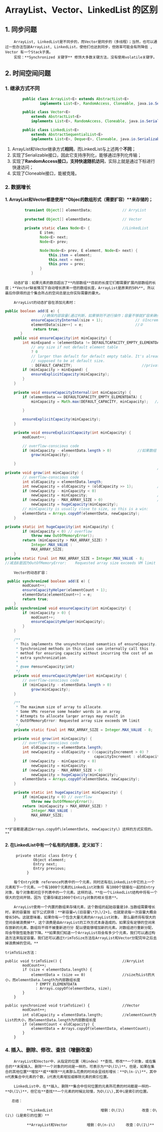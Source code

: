 # ArrayList、Vector、LinkedList 的区别

## 1. 同步问题

        ArrayList, LinkedList是不同步的，而Vector是同步的（多线程）；当然，也可以通过一些办法包装ArrayList, LinkedList，使他们也达到同步，但效率可能会有所降低 , Vector 有一个Stack子类。  
        实现：**Synchronized 关键字** 修饰大多数关键方法，没有使用volatile关键字。

## 2. 时间空间问题

###  1. 继承方式不同

```java
        public class ArrayList<E> extends AbstractList<E>
                implements List<E>, RandomAccess, Cloneable, java.io.Serializable
```

```java
        public class Vector<E>
            extends AbstractList<E>
            implements List<E>, RandomAccess, Cloneable, java.io.Serializable
```

```java
        public class LinkedList<E>
            extends AbstractSequentialList<E>
            implements List<E>, Deque<E>, Cloneable, java.io.Serializable
```

1. ArrayList和Vector继承方式**相同**，而LinkedList与上述两个**不同**；
2. 实现了Serializable接口，因此它支持序列化，能够通过序列化传输；
3. 实现了**RandomAccess接口，支持快速随机访问**，实际上就是通过下标进行快速访问；
4. 实现了Cloneable接口，能被克隆。

### 2. 数据增长

####         1. ArrayList和Vector都是使用**Objec的数组形式（需要扩容）**来存储的；

```java
         transient Object[] elementData;              // ArryList
         
         protected Object[] elementData;              // Vector
         
         private static class Node<E> {               //LinkedList
                E item;
                Node<E> next;
                Node<E> prev;

                Node(Node<E> prev, E element, Node<E> next) {
                    this.item = element;
                    this.next = next;
                    this.prev = prev;
                }
            }
```

        动态扩容：如果元素的数目超出了**内部数组**目前的长度它们都需要扩展内部数组的长度；**Vector缺省情况下自动增长原来一倍的数组长度，ArrayList是原来的50%**, 所以最后你获得的这个集合所占的空间总是比你实际需要的要大。

        ArrayList的动态扩容在添加元素时：

```java
public boolean add(E e) {
                 //确保内部容量(通过判断，如果够则不进行操作；容量不够就扩容来确保内部容量)
            ensureCapacityInternal(size + 1);               // ①Increments modCount!!
            elementData[size++] = e;                        //②
             return true;
       }
    public void ensureCapacity(int minCapacity) {
        int minExpand = (elementData != DEFAULTCAPACITY_EMPTY_ELEMENTDATA)
            // any size if not default element table
            ? 0
            // larger than default for default empty table. It's already
            // supposed to be at default size.
            : DEFAULT_CAPACITY;                                //private static final int DEFAULT_CAPACITY = 10;
        if (minCapacity > minExpand) {
            ensureExplicitCapacity(minCapacity);
        }
    }
  
    private void ensureCapacityInternal(int minCapacity) {
        if (elementData == DEFAULTCAPACITY_EMPTY_ELEMENTDATA) {
            minCapacity = Math.max(DEFAULT_CAPACITY, minCapacity);   // 如果实际存储数组 是空数组，则最小需要容量就是默认容量
 
        }

        ensureExplicitCapacity(minCapacity);
    }

    private void ensureExplicitCapacity(int minCapacity) {
        modCount++;

        // overflow-conscious code
        if (minCapacity - elementData.length > 0)            //如果数组（elementData)的长度小于最小需要的容量（minCapacity）就扩容
            grow(minCapacity);

    }
                                                                      //扩容算法
private void grow(int minCapacity) {
        // overflow-conscious code
        int oldCapacity = elementData.length;
        int newCapacity = oldCapacity + (oldCapacity >> 1);           // 带符号右移动一位，所以，为1.5倍
        if (newCapacity - minCapacity < 0)
            newCapacity = minCapacity;                                //扩容1.5倍还不够，直接等于它
        if (newCapacity - MAX_ARRAY_SIZE > 0)                         //如果大于最大的空间 [0x7ffffff7]
            newCapacity = hugeCapacity(minCapacity);
        // minCapacity is usually close to size, so this is a win:
        elementData = Arrays.copyOf(elementData, newCapacity);
    }

private static int hugeCapacity(int minCapacity) {
        if (minCapacity < 0) // overflow
            throw new OutOfMemoryError();
        return (minCapacity > MAX_ARRAY_SIZE) ?                         //MAX_ARRAY_SIZE==[0x7ffffff7]
            Integer.MAX_VALUE :                                         //Integer.MAX_VALUE=[0x7fffffff]
            MAX_ARRAY_SIZE;
    }
private static final int MAX_ARRAY_SIZE = Integer.MAX_VALUE - 8;         
//减去8是因为OutOfMemoryError:    Requested array size exceeds VM limit（ Some VMs reserve some header words in an array.）
```

        Vector的动态扩容：

```java
 public synchronized boolean add(E e) {
        modCount++;
        ensureCapacityHelper(elementCount + 1);
        elementData[elementCount++] = e;
        return true;
    }
public synchronized void ensureCapacity(int minCapacity) {
        if (minCapacity > 0) {
            modCount++;
            ensureCapacityHelper(minCapacity);
        }
    }

    /**
     * This implements the unsynchronized semantics of ensureCapacity.
     * Synchronized methods in this class can internally call this
     * method for ensuring capacity without incurring the cost of an
     * extra synchronization.
     *
     * @see #ensureCapacity(int)
     */
    private void ensureCapacityHelper(int minCapacity) {
        // overflow-conscious code
        if (minCapacity - elementData.length > 0)
            grow(minCapacity);
    }

    /**
     * The maximum size of array to allocate.
     * Some VMs reserve some header words in an array.
     * Attempts to allocate larger arrays may result in
     * OutOfMemoryError: Requested array size exceeds VM limit
     */
    private static final int MAX_ARRAY_SIZE = Integer.MAX_VALUE - 8;

    private void grow(int minCapacity) {
        // overflow-conscious code
        int oldCapacity = elementData.length;
        int newCapacity = oldCapacity + ((capacityIncrement > 0) ?
                                         capacityIncrement : oldCapacity);
        if (newCapacity - minCapacity < 0)
            newCapacity = minCapacity;
        if (newCapacity - MAX_ARRAY_SIZE > 0)
            newCapacity = hugeCapacity(minCapacity);
        elementData = Arrays.copyOf(elementData, newCapacity);
    }

    private static int hugeCapacity(int minCapacity) {
        if (minCapacity < 0) // overflow
            throw new OutOfMemoryError();
        return (minCapacity > MAX_ARRAY_SIZE) ?
            Integer.MAX_VALUE :
            MAX_ARRAY_SIZE;
    }
```

    **扩容都是通过Arrays.copyOf\(elementData, newCapacity\) 这样的方式实现的。**

####        2. 在LinkedList中有一个私有的内部类，定义如下： 

```text
     private static class Entry {   
             Object element;   
             Entry next;   
             Entry previous;   
          }   
```

        每个Entry对象 reference列表中的一个元素，同时还有在LinkedList中它的上一个元素和下一个元素。一个有1000个元素的LinkedList对象将 有1000个链接在一起的Entry对象，每个对象都对应于列表中的一个元素。这样的话，**在一个LinkedList结构中将有一个很大的空间开销，因为 它要存储这1000个Entity对象的相关信息**。 

        ArrayList使用一个内置的数组来存储元素，这个数组的起始容量是10.当数组需要增长时，新的容量按 如下公式获得：**新容量=\(旧容量\*3\)/2+1，也就是说每一次容量大概会增长50%。这就意味着，如果你有一个包含大量元素的ArrayList对象， 那么最终将有很大的空间会被浪费掉**，这个浪费是由ArrayList的工作方式本身造成的。如果没有足够的空间来存放新的元素，数组将不得不被重新进行分 配以便能够增加新的元素。对数组进行重新分配，将会导致性能急剧下降。**如果我们知道一个ArrayList将会有多少个元素，我们可以通过构造方法来指定容量。我们还可以通过trimToSize方法在ArrayList和Vector分配完毕之后去掉浪费掉的空间。**

    trimToSize方法：

```text
public void trimToSize() {                            //ArryList
        modCount++;
        if (size < elementData.length) {
            elementData = (size == 0)                 //size为List的大小，而elementData.length为内部数组长度
              ? EMPTY_ELEMENTDATA
              : Arrays.copyOf(elementData, size);
        }
    }
```

```text
public synchronized void trimToSize() {               //Vector
        modCount++;
        int oldCapacity = elementData.length;         //elementCount为List的大小，而elementData.length为内部数组长度
        if (elementCount < oldCapacity) {
            elementData = Arrays.copyOf(elementData, elementCount);
        }
    }
```

### 4. 插入、删除、修改、查找（增删改查）

        ArrayList和Vector中，从指定的位置（用index）**查找、修改**一个对象，或在集合的**末尾插入、删除**一个对象的时间是一样的，可表示为**O\(1\)**。但是，如果在集合的其他位置**增加**或**移除**元素那么花费的时间会呈线形增长：**O\(n-i\)**，其中n代表集合中元素的个数，i代表元素增加或移除元素的索引位置。

        LinkedList中，在**插入、删除**集合中任何位置的元素所花费的时间都是一样的—**O\(1\)**，但它在**查找**一个元素的时候比较慢，为O\(i\),其中i是索引的位置。 

       总结：

              **LinkedList                      增删：O\(1\)        改查：O\(i\)（i是索引的位置）**

              **ArrayList和Vector         增删：O\(n-i\)     改查：O\(1\)**





